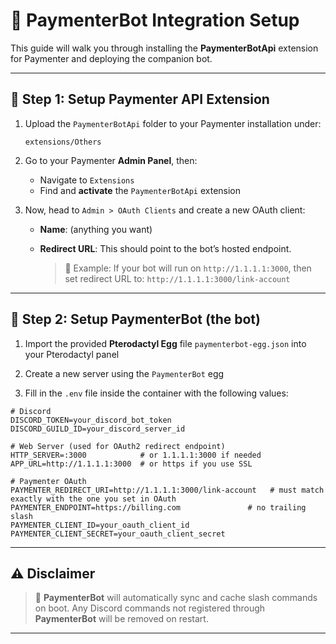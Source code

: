 # 🧩 PaymenterBot Integration Setup

This guide will walk you through installing the **PaymenterBotApi** extension for Paymenter and deploying the companion bot.

---

## 🔧 Step 1: Setup Paymenter API Extension

1. Upload the `PaymenterBotApi` folder to your Paymenter installation under:

   ```
   extensions/Others
   ```

2. Go to your Paymenter **Admin Panel**, then:

   * Navigate to `Extensions`
   * Find and **activate** the `PaymenterBotApi` extension

3. Now, head to `Admin > OAuth Clients` and create a new OAuth client:

   * **Name**: (anything you want)
   * **Redirect URL**:
     This should point to the bot’s hosted endpoint.

     > 📌 Example:
     > If your bot will run on `http://1.1.1.1:3000`, then set redirect URL to:
     > `http://1.1.1.1:3000/link-account`

---

## 🤖 Step 2: Setup PaymenterBot (the bot)

1. Import the provided **Pterodactyl Egg** file `paymenterbot-egg.json` into your Pterodactyl panel

2. Create a new server using the `PaymenterBot` egg

3. Fill in the `.env` file inside the container with the following values:

```env
# Discord
DISCORD_TOKEN=your_discord_bot_token
DISCORD_GUILD_ID=your_discord_server_id

# Web Server (used for OAuth2 redirect endpoint)
HTTP_SERVER=:3000            # or 1.1.1.1:3000 if needed
APP_URL=http://1.1.1.1:3000  # or https if you use SSL

# Paymenter OAuth
PAYMENTER_REDIRECT_URI=http://1.1.1.1:3000/link-account   # must match exactly with the one you set in OAuth
PAYMENTER_ENDPOINT=https://billing.com               # no trailing slash
PAYMENTER_CLIENT_ID=your_oauth_client_id
PAYMENTER_CLIENT_SECRET=your_oauth_client_secret
```

---

## ⚠️ Disclaimer

> 🧠 **PaymenterBot** will automatically sync and cache slash commands on boot.
> Any Discord commands not registered through **PaymenterBot** will be removed on restart.

---
